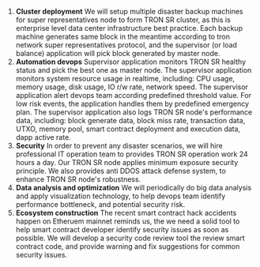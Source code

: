 1. **Cluster deployment** We will setup multiple disaster backup machines for super representatives node to form TRON SR cluster, as this is enterprise level data center infrastructure best practice.
Each backup machine generates same block in the meantime according to tron network super representatives protocol, and the supervisor (or load balance) application will pick block generated by master node.
2. **Automation devops** Supervisor application monitors TRON SR healthy status and pick the best one as master node.
The supervisor application monitors system resource usage in realtime, including: CPU usage, memory usage, disk usage, IO r/w rate, network speed. The supervisor application alert devops team according predefined threshold value. For low risk events, the application handles them by predefined emergency plan.
The supervisor application also logs TRON SR node's performance data, including: block generate data, block miss rate, transaction data, UTXO, memory pool, smart contract deployment and execution data, dapp active rate.
3. **Security** In order to prevent any disaster scenarios, we will hire professional IT operation team to provides TRON SR operation work 24 hours a day.
Our TRON SR node applies minimum exposure security principle. We also provides anti DDOS attack defense system, to enhance TRON SR node's robustness.
4. **Data analysis and optimization** We will periodically do big data analysis and apply visualization technology, to help devops team identify performance bottleneck, and potential security risk.
5. **Ecosystem construction** The recent smart contract hack accidents happen on Etheruem mainnet reminds us, the we need a solid tool to help smart contract developer identify security issues as soon as possible. We will develop a security code review tool the review smart contract code, and provide warning and fix suggestions for common security issues.
